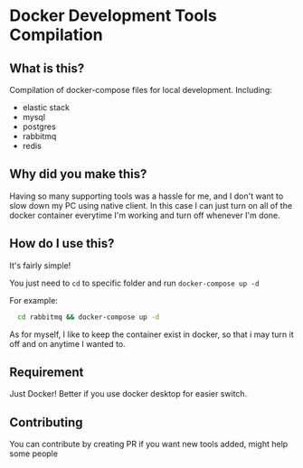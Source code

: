 # Docker Development Tools Compilation

## What is this?

Compilation of docker-compose files for local development. Including:

- elastic stack
- mysql
- postgres
- rabbitmq
- redis

## Why did you make this?

Having so many supporting tools was a hassle for me, and I don't want to slow down my PC using native client. In this case I can just turn on all of the docker container everytime I'm working and turn off whenever I'm done.

## How do I use this?

It's fairly simple!

You just need to ```cd``` to specific folder and run ```docker-compose up -d```

For example:

```bash
  cd rabbitmq && docker-compose up -d
```

As for myself, I like to keep the container exist in docker, so that i may turn it off and on anytime I wanted to.

## Requirement

Just Docker! Better if you use docker desktop for easier switch.


## Contributing

You can contribute by creating PR if you want new tools added, might help some people

